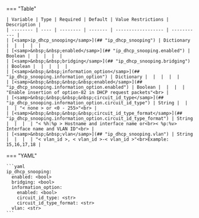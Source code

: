 <!--
  ~ Copyright (c) 2023 Arista Networks, Inc.
  ~ Use of this source code is governed by the Apache License 2.0
  ~ that can be found in the LICENSE file.
  -->
=== "Table"

    | Variable | Type | Required | Default | Value Restrictions | Description |
    | -------- | ---- | -------- | ------- | ------------------ | ----------- |
    | [<samp>ip_dhcp_snooping</samp>](## "ip_dhcp_snooping") | Dictionary |  |  |  |  |
    | [<samp>&nbsp;&nbsp;enabled</samp>](## "ip_dhcp_snooping.enabled") | Boolean |  |  |  |  |
    | [<samp>&nbsp;&nbsp;bridging</samp>](## "ip_dhcp_snooping.bridging") | Boolean |  |  |  |  |
    | [<samp>&nbsp;&nbsp;information_option</samp>](## "ip_dhcp_snooping.information_option") | Dictionary |  |  |  |  |
    | [<samp>&nbsp;&nbsp;&nbsp;&nbsp;enabled</samp>](## "ip_dhcp_snooping.information_option.enabled") | Boolean |  |  |  | "Enable insertion of option-82 in DHCP request packets"<br> |
    | [<samp>&nbsp;&nbsp;&nbsp;&nbsp;circuit_id_type</samp>](## "ip_dhcp_snooping.information_option.circuit_id_type") | String |  |  |  | "< none > or <0 - 255>"<br> |
    | [<samp>&nbsp;&nbsp;&nbsp;&nbsp;circuit_id_type_format</samp>](## "ip_dhcp_snooping.information_option.circuit_id_type_format") | String |  |  |  | "< %h:%p > Hostname and interface name or<br>< %p:%v> Interface name and VLAN ID"<br> |
    | [<samp>&nbsp;&nbsp;vlan</samp>](## "ip_dhcp_snooping.vlan") | String |  |  |  | "< vlan_id >, < vlan_id >-< vlan_id >"<br>Example: 15,16,17,18 |

=== "YAML"

    ```yaml
    ip_dhcp_snooping:
      enabled: <bool>
      bridging: <bool>
      information_option:
        enabled: <bool>
        circuit_id_type: <str>
        circuit_id_type_format: <str>
      vlan: <str>
    ```
